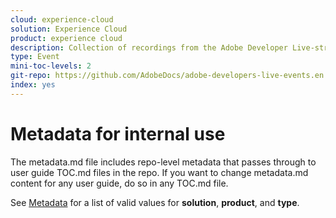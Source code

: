 ```yaml
---
cloud: experience-cloud
solution: Experience Cloud
product: experience cloud
description: Collection of recordings from the Adobe Developer Live-streamed events.
type: Event
mini-toc-levels: 2
git-repo: https://github.com/AdobeDocs/adobe-developers-live-events.en
index: yes
---
```


# Metadata for internal use

The metadata.md file includes repo-level metadata that passes through to user guide TOC.md files in the repo. If you want to change metadata.md content for any user guide, do so in any TOC.md file.

See [Metadata](https://experienceleague.adobe.com/docs/authoring-guide-exl/using/editing/user-guide-setup/metadata.html?lang=en) for a list of valid values for **solution**, **product**, and **type**.
